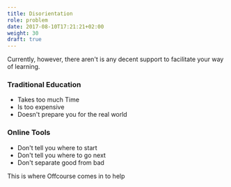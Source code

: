 ```yaml
---
title: Disorientation
role: problem
date: 2017-08-10T17:21:21+02:00
weight: 30
draft: true
---
```

Currently, however, there aren't is any decent support to facilitate your
way of learning.

### Traditional Education

- Takes too much Time
- Is too expensive
- Doesn't prepare you for the real world

### Online Tools

- Don't tell you where to start
- Don't tell you where to go next
- Don't separate good from bad

This is where Offcourse comes in to help
